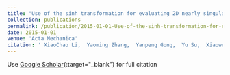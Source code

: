 ```yaml
---
title: "Use of the sinh transformation for evaluating 2D nearly singular integrals in 3D BEM"
collection: publications
permalink: /publication/2015-01-01-Use-of-the-sinh-transformation-for-evaluating-2D-nearly-singular-integrals-in-3D-BEM
date: 2015-01-01
venue: 'Acta Mechanica'
citation: ' XiaoChao Li,  Yaoming Zhang,  Yanpeng Gong,  Yu Su,  Xiaowei Gao, &quot;Use of the sinh transformation for evaluating 2D nearly singular integrals in 3D BEM.&quot; Acta Mechanica, 2015.'
---
```

Use [Google Scholar](https://scholar.google.com/scholar?q=Use+of+the+sinh+transformation+for+evaluating+2D+nearly+singular+integrals+in+3D+BEM){:target="_blank"} for full citation